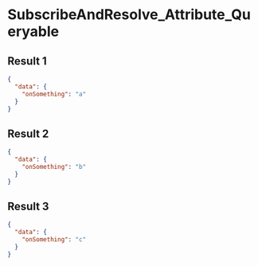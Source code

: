 # SubscribeAndResolve_Attribute_Queryable

## Result 1

```json
{
  "data": {
    "onSomething": "a"
  }
}
```

## Result 2

```json
{
  "data": {
    "onSomething": "b"
  }
}
```

## Result 3

```json
{
  "data": {
    "onSomething": "c"
  }
}
```


